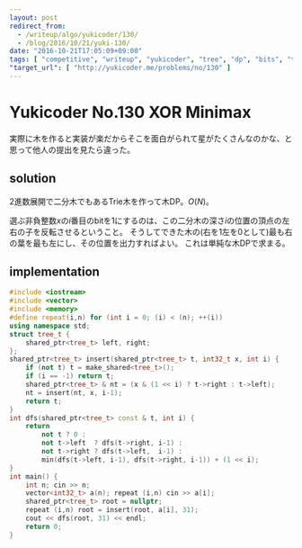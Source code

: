 ```yaml
---
layout: post
redirect_from:
  - /writeup/algo/yukicoder/130/
  - /blog/2016/10/21/yuki-130/
date: "2016-10-21T17:05:09+09:00"
tags: [ "competitive", "writeup", "yukicoder", "tree", "dp", "bits", "trie" ]
"target_url": [ "http://yukicoder.me/problems/no/130" ]
---
```


# Yukicoder No.130 XOR Minimax

実際に木を作ると実装が楽だからそこを面白がられて星がたくさんなのかな、と思って他人の提出を見たら違った。

## solution

$2$進数展開で二分木でもあるTrie木を作って木DP。$O(N)$。

選ぶ非負整数$x$の$i$番目のbitを$1$にするのは、この二分木の深さ$i$の位置の頂点の左右の子を反転させるということ。
そうしてできた木の(右を$1$左を$0$として)最も右の葉を最も左にし、その位置を出力すればよい。
これは単純な木DPで求まる。

## implementation

``` c++
#include <iostream>
#include <vector>
#include <memory>
#define repeat(i,n) for (int i = 0; (i) < (n); ++(i))
using namespace std;
struct tree_t {
    shared_ptr<tree_t> left, right;
};
shared_ptr<tree_t> insert(shared_ptr<tree_t> t, int32_t x, int i) {
    if (not t) t = make_shared<tree_t>();
    if (i == -1) return t;
    shared_ptr<tree_t> & nt = (x & (1 << i) ? t->right : t->left);
    nt = insert(nt, x, i-1);
    return t;
}
int dfs(shared_ptr<tree_t> const & t, int i) {
    return
        not t ? 0 :
        not t->left  ? dfs(t->right, i-1) :
        not t->right ? dfs(t->left,  i-1) :
        min(dfs(t->left, i-1), dfs(t->right, i-1)) + (1 << i);
}
int main() {
    int n; cin >> n;
    vector<int32_t> a(n); repeat (i,n) cin >> a[i];
    shared_ptr<tree_t> root = nullptr;
    repeat (i,n) root = insert(root, a[i], 31);
    cout << dfs(root, 31) << endl;
    return 0;
}
```
